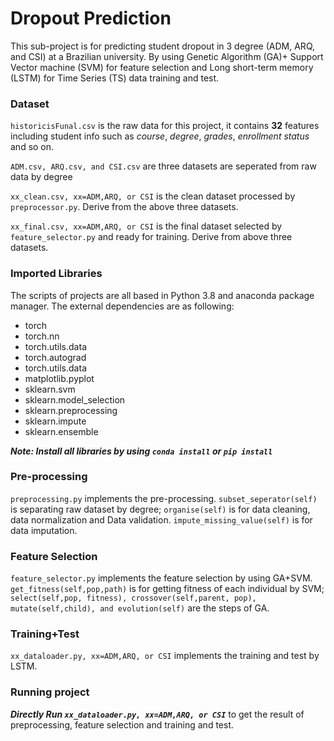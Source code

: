 # Dropout Prediction

This sub-project is for predicting student dropout in 3 degree (ADM, ARQ, and CSI) at a Brazilian university. By using Genetic Algorithm (GA)+ Support Vector machine (SVM) for feature selection and Long short-term memory (LSTM) for Time Series (TS) data training and test.

### Dataset
`historicisFunal.csv` is the raw data for this project, it contains **32** features including student info such as *course*, *degree*, *grades*, *enrollment status* and so on.

`ADM.csv, ARQ.csv, and CSI.csv` are three datasets are seperated from raw data by degree

`xx_clean.csv, xx=ADM,ARQ, or CSI` is the clean dataset processed by `preprocessor.py`. Derive from the above three datasets.

`xx_final.csv, xx=ADM,ARQ, or CSI` is the final dataset selected by `feature_selector.py` and ready for training. Derive from above three datasets.


### Imported Libraries
The scripts of projects are all based in Python 3.8 and anaconda package manager. The external dependencies are as following:

* torch
* torch.nn
* torch.utils.data
* torch.autograd
* torch.utils.data
* matplotlib.pyplot 
* sklearn.svm
* sklearn.model_selection
* sklearn.preprocessing
* sklearn.impute
* sklearn.ensemble

***Note: Install all libraries by using `conda install` or `pip install`***

### Pre-processing
`preprocessing.py` implements the pre-processing. `subset_seperator(self)` is separating raw dataset by degree; `organise(self)` is for data cleaning, data normalization and Data validation. `impute_missing_value(self)` is for data imputation.

 




### Feature Selection

`feature_selector.py` implements the feature selection by using GA+SVM. `get_fitness(self,pop,path)` is for getting fitness of each individual by SVM; `select(self,pop, fitness), crossover(self,parent, pop), mutate(self,child), and evolution(self)` are the steps of GA.


### Training+Test
`xx_dataloader.py, xx=ADM,ARQ, or CSI` implements the training and test by LSTM.

### Running project

***Directly Run `xx_dataloader.py, xx=ADM,ARQ, or CSI`*** to get the result of preprocessing, feature selection and training and test.